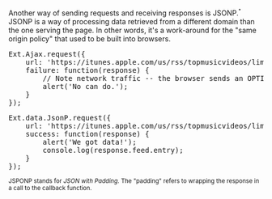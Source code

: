 Another way of sending requests and receiving responses is JSONP.<sup><small>*</small></sup>
JSONP is a way of processing data retrieved from a different domain than the one serving the page. 
In other words,  it's a work-around for the "same origin policy" that used to 
be built into browsers.

<pre class="runnable 200">
Ext.Ajax.request({
    url: 'https://itunes.apple.com/us/rss/topmusicvideos/limit=10/json',
    failure: function(response) {
        // Note network traffic -- the browser sends an OPTIONS request, and the response is a 501 (not implemented)
        alert('No can do.');  
    }
});
</pre>
<pre class="runnable 200">
Ext.data.JsonP.request({
    url: 'https://itunes.apple.com/us/rss/topmusicvideos/limit=100/json',
    success: function(response) {
        alert('We got data!');
        console.log(response.feed.entry);
    }
});
</pre>

<small><sup>*</sup>* JSPONP stands for *JSON with Padding*. The "padding" refers to 
wrapping the response in a call to the callback function.</small>